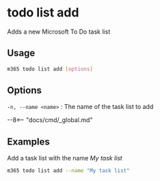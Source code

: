 # todo list add

Adds a new Microsoft To Do task list

## Usage

```sh
m365 todo list add [options]
```

## Options

`-n, --name <name>`
: The name of the task list to add

--8<-- "docs/cmd/_global.md"

## Examples

Add a task list with the name _My task list_

```sh
m365 todo list add --name "My task list"
```
